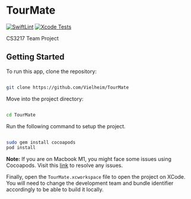 # TourMate
[![SwiftLint](https://github.com/Vielheim/TourMate/actions/workflows/swiftlint.yml/badge.svg)](https://github.com/Vielheim/TourMate/actions/workflows/swiftlint.yml)
[![Xcode Tests](https://github.com/Vielheim/TourMate/actions/workflows/main.yml/badge.svg)](https://github.com/Vielheim/TourMate/actions/workflows/main.yml)

CS3217 Team Project

## Getting Started

To run this app, clone the repository:

```bash

git clone https://github.com/Vielheim/TourMate

```

Move into the project directory:

```bash

cd TourMate

```


Run the following command to setup the project. 

```bash

sudo gem install cocoapods
pod install

```

**Note:**
If you are on Macbook M1, you might face some issues using Cocoapods. Visit this [link](https://medium.com/codex/simple-way-to-use-cocoapods-on-m1-ac9e22cf7e1c) to resolve any issues.

Finally, open the `TourMate.xcworkspace` file to open the project on XCode. You will need to change the development team and bundle identifier accordingly to be able to build it locally.